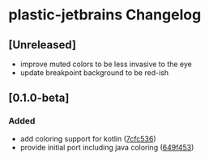 <!-- Keep a Changelog guide -> https://keepachangelog.com -->

# plastic-jetbrains Changelog

## [Unreleased]
- improve muted colors to be less invasive to the eye
- update breakpoint background to be red-ish

## [0.1.0-beta]
### Added
- add coloring support for kotlin ([7cfc536](https://github.com/barfurth/plastic-jb-ide/commit/7cfc5360927719f3d90d5a19ac33bb7a99d952c1))
- provide initial port including java coloring ([649f453](https://github.com/barfurth/plastic-jb-ide/commit/649f4532a682e81e388c79e5c44e3880eea91eda))

